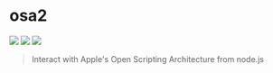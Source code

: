 osa2
===

![](https://img.shields.io/npm/dm/osa2.svg)
![](https://img.shields.io/npm/v/osa2.svg)
![](https://img.shields.io/npm/l/osa2.svg)

> Interact with Apple's Open Scripting Architecture from node.js

